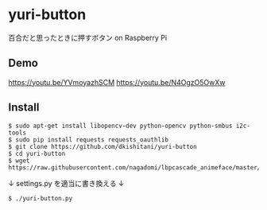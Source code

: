 yuri-button
====

百合だと思ったときに押すボタン on Raspberry Pi

## Demo

https://youtu.be/YVmoyazhSCM
https://youtu.be/N4OgzO5OwXw

## Install
```
$ sudo apt-get install libopencv-dev python-opencv python-smbus i2c-tools
$ sudo pip install requests requests_oauthlib
$ git clone https://github.com/dkishitani/yuri-button
$ cd yuri-button
$ wget https://raw.githubusercontent.com/nagadomi/lbpcascade_animeface/master/lbpcascade_animeface.xml
```
↓
settings.py を適当に書き換える
↓
```
$ ./yuri-button.py
```
